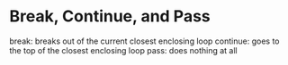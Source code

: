 # Break, Continue, and Pass

break: breaks out of the current closest enclosing loop
continue: goes to the top of the closest enclosing loop
pass: does nothing at all